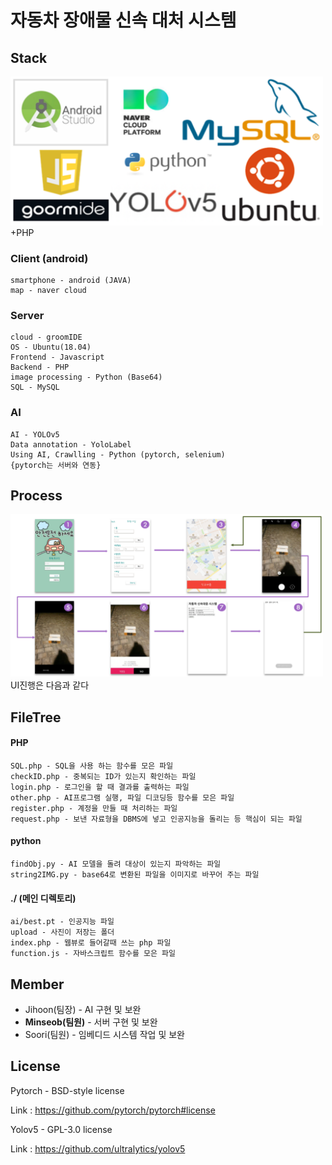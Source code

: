 # 자동차 장애물 신속 대처 시스템

## Stack
<img src="./image/stack.png" width="500px"> +PHP


### Client (android)
    smartphone - android (JAVA)
    map - naver cloud

### Server
    cloud - groomIDE
    OS - Ubuntu(18.04)
    Frontend - Javascript
    Backend - PHP
    image processing - Python (Base64)
    SQL - MySQL

### AI
    AI - YOLOv5
    Data annotation - YoloLabel
    Using AI, Crawlling - Python (pytorch, selenium)
    {pytorch는 서버와 연동}


## Process
<img src="./image/UI.png" width="500px">
UI진행은 다음과 같다


## FileTree
#### PHP
    SQL.php - SQL을 사용 하는 함수를 모은 파일
    checkID.php - 중복되는 ID가 있는지 확인하는 파일
    login.php - 로그인을 할 때 결과를 출력하는 파일
    other.php - AI프로그램 실행, 파일 디코딩등 함수를 모은 파일
    register.php - 계정을 만들 때 처리하는 파일
    request.php - 보낸 자료형을 DBMS에 넣고 인공지능을 돌리는 등 핵심이 되는 파일
#### python
    findObj.py - AI 모델을 돌려 대상이 있는지 파악하는 파일
    string2IMG.py - base64로 변환된 파일을 이미지로 바꾸어 주는 파일
#### ./ (메인 디렉토리)
    ai/best.pt - 인공지능 파일
    upload - 사진이 저장는 폴더
    index.php - 웹뷰로 들어갈때 쓰는 php 파일
    function.js - 자바스크립트 함수를 모은 파일


## Member
* Jihoon(팀장) - AI 구현 및 보완
* <b>Minseob(팀원)</b> - 서버 구현 및 보완
* Soori(팀원) - 임베디드 시스템 작업 및 보완


## License
Pytorch - BSD-style license

Link : https://github.com/pytorch/pytorch#license

Yolov5 - GPL-3.0 license

Link : https://github.com/ultralytics/yolov5
